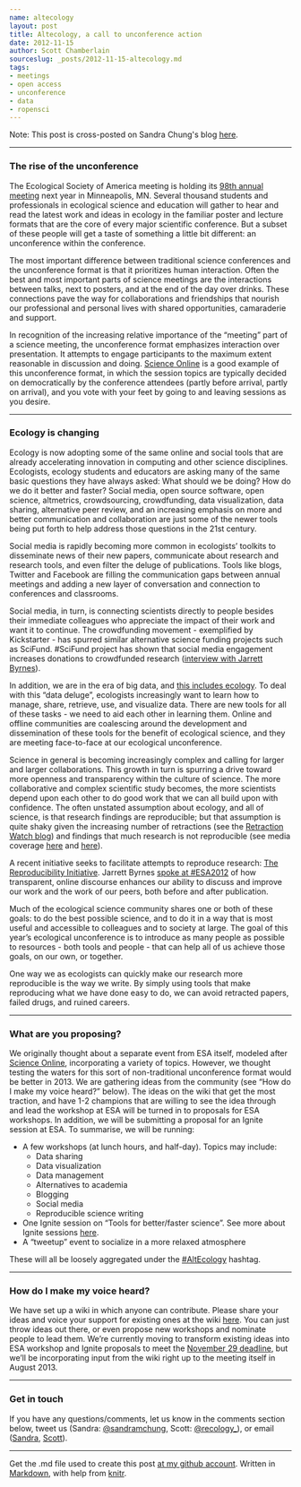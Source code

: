 ```yaml
---
name: altecology
layout: post
title: Altecology, a call to unconference action
date: 2012-11-15
author: Scott Chamberlain
sourceslug: _posts/2012-11-15-altecology.md
tags: 
- meetings
- open access
- unconference
- data
- ropensci
---
```


Note: This post is cross-posted on Sandra Chung's blog [here](http://sandrachung.com/).

*********

### The rise of the unconference
The Ecological Society of America meeting is holding its [98th annual meeting](http://www.esa.org/minneapolis/) next year in Minneapolis, MN. Several thousand students and professionals in ecological science and education will gather to hear and read the latest work and ideas in ecology in the familiar poster and lecture formats that are the core of every major scientific conference. But a subset of these people will get a taste of something a little bit different: an unconference within the conference.

The most important difference between traditional science conferences and the unconference format is that it prioritizes human interaction. Often the best and most important parts of science meetings are the interactions between talks, next to posters, and at the end of the day over drinks. These connections pave the way for collaborations and friendships that nourish our professional and personal lives with shared opportunities, camaraderie and support. 

In recognition of the increasing relative importance of the “meeting” part of a science meeting, the unconference format emphasizes interaction over presentation. It attempts to engage participants to the maximum extent reasonable in discussion and doing. [Science Online](http://scienceonline.com/) is a good example of this unconference format, in which the session topics are typically decided on democratically by the conference attendees (partly before arrival, partly on arrival), and you vote with your feet by going to and leaving sessions as you desire. 

*********

### Ecology is changing
Ecology is now adopting some of the same online and social tools that are already accelerating innovation in computing and other science disciplines. Ecologists, ecology students and educators are asking many of the same basic questions they have always asked: What should we be doing? How do we do it better and faster? Social media, open source software, open science, altmetrics, crowdsourcing, crowdfunding, data visualization, data sharing, alternative peer review, and an increasing emphasis on more and better communication and collaboration are just some of the newer tools being put forth to help address those questions in the 21st century.

Social media is rapidly becoming more common in ecologists’ toolkits to disseminate news of their new papers, communicate about research and research tools, and even filter the deluge of publications. Tools like blogs, Twitter and Facebook are filling the communication gaps between annual meetings and adding a new layer of conversation and connection to conferences and classrooms.

Social media, in turn, is connecting scientists directly to people besides their immediate colleagues who appreciate the impact of their work and want it to continue. The crowdfunding movement - exemplified by Kickstarter - has spurred similar alternative science funding projects such as SciFund. #SciFund project has shown that social media engagement increases donations to crowdfunded research ([interview with Jarrett Byrnes](http://jecology.libsyn.com/interview-with-jarrett-byrnes-on-science-crowdfunding)). 

In addition, we are in the era of big data, and [this includes ecology](http://www.neoninc.org/news/big-data-part-i). To deal with this “data deluge”, ecologists increasingly want to learn how to manage, share, retrieve, use, and visualize data. There are new tools for all of these tasks - we need to aid each other in learning them. Online and offline communities are coalescing around the development and dissemination of these tools for the benefit of ecological science, and they are meeting face-to-face at our ecological unconference.

Science in general is becoming increasingly complex and calling for larger and larger collaborations. This growth in turn is spurring a drive toward more openness and transparency within the culture of science. The more collaborative and complex scientific study becomes, the more scientists depend upon each other to do good work that we can all build upon with confidence. The often unstated assumption about ecology, and all of science, is that research findings are reproducible; but that assumption is quite shaky given the increasing number of retractions (see the [Retraction Watch blog](http://retractionwatch.wordpress.com/)) and findings that much research is not reproducible (see media coverage [here](http://www.nature.com/nature/journal/v483/n7391/full/483531a.html) and [here](http://www.reuters.com/article/2012/03/28/us-science-cancer-idUSBRE82R12P20120328)). 

A recent initiative seeks to facilitate attempts to reproduce research: [The Reproducibility Initiative](https://www.scienceexchange.com/reproducibility). Jarrett Byrnes [spoke at #ESA2012](http://www.slideshare.net/JarrettByrnes/taking-the-ecological-conversation-online) of how transparent, online discourse enhances our ability to discuss and improve our work and the work of our peers, both before and after publication. 

Much of the ecological science community shares one or both of these goals: to do the best possible science, and to do it in a way that is most useful and accessible to colleagues and to society at large. The goal of this year’s ecological unconference is to introduce as many people as possible to resources - both tools and people - that can help all of us achieve those goals, on our own, or together.

One way we as ecologists can quickly make our research more reproducible is the way we write. By simply using tools that make reproducing what we have done easy to do, we can avoid retracted papers, failed drugs, and ruined careers. 

*********

### What are you proposing?
We originally thought about a separate event from ESA itself, modeled after [Science Online](http://scienceonline.com/), incorporating a variety of topics. However, we thought testing the waters for this sort of non-traditional unconference format would be better in 2013. We are gathering ideas from the community (see “How do I make my voice heard?” below). The ideas on the wiki that get the most traction, and have 1-2 champions that are willing to see the idea through and lead the workshop at ESA will be turned in to proposals for ESA workshops. In addition, we will be submitting a proposal for an Ignite session at ESA. To summarise, we will be running:

+ A few workshops (at lunch hours, and half-day). Topics may include:
	+ Data sharing
	+ Data visualization
	+ Data management
	+ Alternatives to academia
	+ Blogging
	+ Social media
	+ Reproducible science writing
+ One Ignite session on “Tools for better/faster science”. See more about Ignite sessions [here](http://www.esa.org/minneapolis/ignite.php).
+ A “tweetup” event to socialize in a more relaxed atmosphere

These will all be loosely aggregated under the [#AltEcology](https://twitter.com/search/realtime?q=%23AltEcology) hashtag.

*********

### How do I make my voice heard?
We have set up a wiki in which anyone can contribute. Please share your ideas and voice your support for existing ones at the wiki [here](http://ecologyunconference.wikispaces.com/).  You can just throw ideas out there, or even propose new workshops and nominate people to lead them. We’re currently moving to transform existing ideas into ESA workshop and Ignite proposals to meet the [November 29 deadline](http://www.esa.org/minneapolis/workshop.php), but we’ll be incorporating input from the wiki right up to the meeting itself in August 2013.

*********

### Get in touch
If you have any questions/comments, let us know in the comments section below, tweet us (Sandra: [@sandramchung](https://twitter.com/sandramchung), Scott: [@recology_](https://twitter.com/recology_)), or email ([Sandra](mailto:sandra.m.chung@gmail.com), [Scott](mailto:myrmecocystus@gmail.com)). 

*********

Get the .md file used to create this post [at my github account](https://github.com/sckott/sckott.github.com/tree/master/_posts/2012-11-15-altecology.md).  Written in [Markdown](http://daringfireball.net/projects/markdown/), with help from [knitr](http://yihui.name/knitr/).
